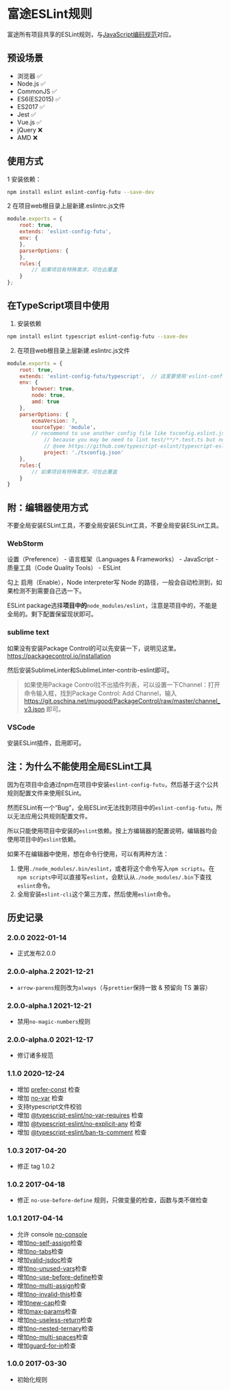 # 富途ESLint规则

富途所有项目共享的ESLint规则，与[JavaScript编码规范](http://gitlab.futunn.com/web/webwiki/wikis/style-guidelines-javascript)对应。

## 预设场景

- 浏览器 ✅
- Node.js ✅
- CommonJS ✅
- ES6(ES2015) ✅
- ES2017 ✅
- Jest ✅
- Vue.js ✅
- jQuery ❌
- AMD ❌

## 使用方式

1 安装依赖：

```sh
npm install eslint eslint-config-futu --save-dev
```

2 在项目web根目录上层新建.eslintrc.js文件

```javascript
module.exports = {
    root: true,
    extends: 'eslint-config-futu',
    env: {
    },
    parserOptions: {
    },
    rules:{
        // 如果项目有特殊需求，可在此覆盖
    }
};
```

## 在TypeScript项目中使用

1. 安装依赖

```bash
npm install eslint typescript eslint-config-futu --save-dev
```

2. 在项目web根目录上层新建.eslintrc.js文件

```javascript
module.exports = {
    root: true,
    extends: 'eslint-config-futu/typescript',  // 这里要使用'eslint-config-futu/typescript'配置
    env: {
        browser: true,
        node: true,
        amd: true
    },
    parserOptions: {
        ecmaVersion: 7,
        sourceType: 'module'，
        // recommend to use another config file like tsconfig.eslint.json and extends tsconfig.json in it.
    		// because you may be need to lint test/**/*.test.ts but no need to emit to js.
    		// @see https://github.com/typescript-eslint/typescript-eslint/issues/890
    		project: './tsconfig.json'
    },
    rules:{
        // 如果项目有特殊需求，可在此覆盖
    }
}
```



## 附：编辑器使用方式

不要全局安装ESLint工具，不要全局安装ESLint工具，不要全局安装ESLint工具。

### WebStorm

设置（Preference） - 语言框架（Languages & Frameworks） - JavaScript - 质量工具（Code Quality Tools） - ESLint

勾上 启用（Enable），Node interpreter写 Node 的路径，一般会自动检测到，如果检测不到需要自己选一下。

ESLint package选择**项目中的**`node_modules/eslint`，注意是项目中的，不能是全局的。剩下配置保留现状即可。

### sublime text

如果没有安装Package Control的可以先安装一下，说明见这里。<https://packagecontrol.io/installation>

然后安装SublimeLinter和SublimeLinter-contrib-eslint即可。

> 如果使用Package Control拉不出插件列表，可以设置一下Channel：打开命令输入框，找到Package Control: Add Channel，输入 https://git.oschina.net/mugood/PackageControl/raw/master/channel_v3.json 即可。

### VSCode

安装ESLint插件，启用即可。

## 注：为什么不能使用全局ESLint工具

因为在项目中会通过npm在项目中安装`eslint-config-futu`，然后基于这个公共规则配置文件来使用ESLint。

然而ESLint有一个“Bug”，全局ESLint无法找到项目中的`eslint-config-futu`，所以无法应用公共规则配置文件。

所以只能使用项目中安装的`eslint`依赖。按上方编辑器的配置说明，编辑器均会使用项目中的`eslint`依赖。

如果不在编辑器中使用，想在命令行使用，可以有两种方法：

1. 使用`./node_modules/.bin/eslint`，或者将这个命令写入`npm scripts`。在`npm scripts`中可以直接写`eslint`，会默认从`./node_modules/.bin`下查找`eslint`命令。
2. 全局安装`eslint-cli`这个第三方库，然后使用`eslint`命令。

## 历史记录

### 2.0.0 2022-01-14

- 正式发布2.0.0

### 2.0.0-alpha.2 2021-12-21

- `arrow-parens`规则改为`always`（与`prettier`保持一致 & 预留向 TS 兼容）

### 2.0.0-alpha.1 2021-12-21

- 禁用`no-magic-numbers`规则

### 2.0.0-alpha.0 2021-12-17

- 修订诸多规范

### 1.1.0 2020-12-24

- 增加 [prefer-const](https://eslint.org/docs/rules/prefer-const) 检查
- 增加 [no-var](https://eslint.org/docs/rules/no-var) 检查
- 支持typescript文件校验
- 增加 [@typescript-eslint/no-var-requires](https://github.com/typescript-eslint/typescript-eslint/blob/master/packages/eslint-plugin/docs/rules/no-var-requires.md) 检查
- 增加 [@typescript-eslint/no-explicit-any](https://github.com/typescript-eslint/typescript-eslint/blob/master/packages/eslint-plugin/docs/rules/no-explicit-any.md) 检查
- 增加 [@typescript-eslint/ban-ts-comment](https://github.com/typescript-eslint/typescript-eslint/blob/master/packages/eslint-plugin/docs/rules/ban-ts-comment.md) 检查

### 1.0.3 2017-04-20

- 修正 tag 1.0.2

### 1.0.2 2017-04-18

- 修正 `no-use-before-define` 规则，只做变量的检查，函数与类不做检查

### 1.0.1 2017-04-14

- 允许 console [no-console](http://eslint.org/docs/rules/no-console)
- 增加[no-self-assign](http://eslint.org/docs/rules/no-self-assign)检查
- 增加[no-tabs](http://eslint.org/docs/rules/no-tabs)检查
- 增加[valid-jsdoc](http://eslint.org/docs/rules/valid-jsdoc)检查
- 增加[no-unused-vars](http://eslint.org/docs/rules/no-unused-vars)检查
- 增加[no-use-before-define](http://eslint.org/docs/rules/no-use-before-define)检查
- 增加[no-multi-assign](http://eslint.org/docs/rules/no-multi-assign)检查
- 增加[no-invalid-this](http://eslint.org/docs/rules/no-invalid-this)检查
- 增加[new-cap](http://eslint.org/docs/rules/new-cap)检查
- 增加[max-params](http://eslint.org/docs/rules/max-params)检查
- 增加[no-useless-return](http://eslint.org/docs/rules/no-useless-return)检查
- 增加[no-nested-ternary](http://eslint.org/docs/rules/no-nested-ternary)检查
- 增加[no-multi-spaces](http://eslint.org/docs/rules/no-multi-spaces)检查
- 增加[guard-for-in](http://eslint.org/docs/rules/guard-for-in)检查

### 1.0.0 2017-03-30

- 初始化规则

